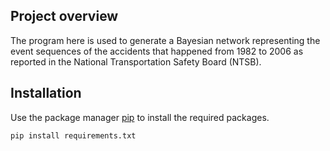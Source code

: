## Project overview
The program here is used to generate a Bayesian network representing the event sequences of the accidents that happened from 1982 to 2006 as reported in the National Transportation Safety Board (NTSB). 

## Installation
Use the package manager [pip](https://pip.pypa.io/en/stable/) to install the required packages.

```bash
pip install requirements.txt
```
